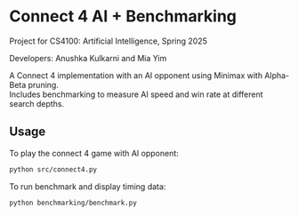 # Connect 4 AI + Benchmarking
Project for CS4100: Artificial Intelligence, Spring 2025

Developers: Anushka Kulkarni and Mia Yim


A Connect 4 implementation with an AI opponent using Minimax with Alpha-Beta pruning.  
Includes benchmarking to measure AI speed and win rate at different search depths.

## Usage

To play the connect 4 game with AI opponent:
```bash
python src/connect4.py
```

To run benchmark and display timing data:
```bash
python benchmarking/benchmark.py
```

